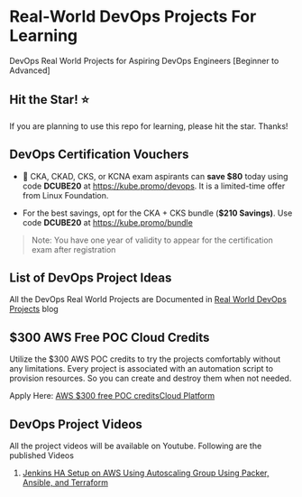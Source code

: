 # Real-World DevOps Projects For Learning

DevOps Real World Projects for Aspiring DevOps Engineers [Beginner to Advanced]

## Hit the Star! ⭐
If you are planning to use this repo for learning, please hit the star. Thanks!

## DevOps Certification Vouchers

- 🚀  CKA, CKAD, CKS, or KCNA exam aspirants can **save $80** today using code **DCUBE20** at https://kube.promo/devops. It is a limited-time offer from Linux Foundation.

- For the best savings, opt for the CKA + CKS bundle (**$210 Savings)**. Use code **DCUBE20** at https://kube.promo/bundle

>Note: You have one year of validity to appear for the certification exam after registration

## List of DevOps Project Ideas

All the DevOps Real World Projects are Documented in [Real World DevOps Projects](https://devopscube.com/devops-projects/) blog

## $300 AWS Free POC Cloud Credits

Utilize the $300 AWS POC credits to try the projects comfortably without any limitations. Every project is associated with an automation script to provision resources. So you can create and destroy them when not needed.

Apply Here: [AWS $300 free POC creditsCloud Platform](https://pages.awscloud.com/GLOBAL_NCA_LN_ARRC-program-A300-2023.html)

## DevOps Project Videos

All the project videos will be available on Youtube. Following are the published Videos

1. [Jenkins HA Setup on AWS Using Autoscaling Group Using Packer, Ansible, and Terraform](https://www.youtube.com/watch?v=GLMJhF_cZ5M)


